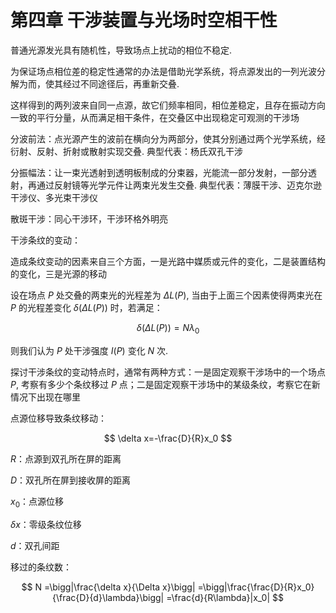 # 第四章 干涉装置与光场时空相干性

普通光源发光具有随机性，导致场点上扰动的相位不稳定.

为保证场点相位差的稳定性通常的办法是借助光学系统，将点源发出的一列光波分解为而，使其经过不同途径后，再重新交叠.

这样得到的两列波来自同一点源，故它们频率相同，相位差稳定，且存在振动方向一致的平行分量，从而满足相干条件，在交叠区中出现稳定可观测的干涉场

分波前法：点光源产生的波前在横向分为两部分，使其分别通过两个光学系统，经衍射、反射、折射或散射实现交叠. 典型代表：杨氏双孔干涉

分振幅法：让一束光透射到透明板制成的分束器，光能流一部分发射，一部分透射，再通过反射镜等光学元件让两束光发生交叠. 典型代表：薄膜干涉、迈克尔逊干涉仪、多光束干涉仪

散斑干涉：同心干涉环，干涉环格外明亮

干涉条纹的变动：

造成条纹变动的因素来自三个方面，一是光路中媒质或元件的变化，二是装置结构的变化，三是光源的移动

设在场点 $P$ 处交叠的两束光的光程差为 $\Delta L(P),$ 当由于上面三个因素使得两束光在 $P$ 的光程差变化 $\delta(\Delta L(P))$ 时，若满足：

$$
\delta(\Delta L(P)) 
=N\lambda_0
$$

则我们认为 $P$ 处干涉强度 $I(P)$ 变化 $N$ 次.

探讨干涉条纹的变动特点时，通常有两种方式：一是固定观察干涉场中的一个场点 $P,$ 考察有多少个条纹移过 $P$ 点；二是固定观察干涉场中的某级条纹，考察它在新情况下出现在哪里

点源位移导致条纹移动：

$$
\delta x=-\frac{D}{R}x_0
$$

$R$：点源到双孔所在屏的距离

$D$：双孔所在屏到接收屏的距离

$x_0$：点源位移

$\delta x$：零级条纹位移

$d$：双孔间距

移过的条纹数：

$$
N
=\bigg|\frac{\delta x}{\Delta x}\bigg|
=\bigg|\frac{\frac{D}{R}x_0}{\frac{D}{d}\lambda}\bigg|
=\frac{d}{R\lambda}|x_0|
$$





